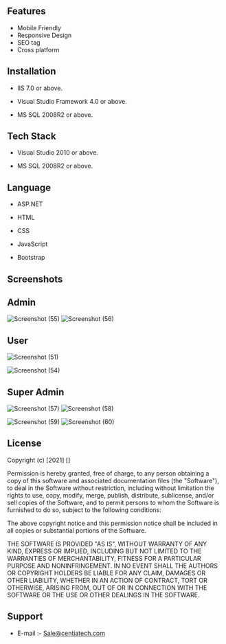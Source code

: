 
## Features

- Mobile Friendly 
- Responsive Design
- SEO tag
- Cross platform



  
## Installation

- IIS 7.0  or above.

- Visual Studio Framework 4.0 or above.

- MS SQL 2008R2 or above.

## Tech Stack

- Visual Studio 2010 or above.

- MS SQL 2008R2 or above.
  
## Language

- ASP.NET
- HTML

- CSS

- JavaScript
- Bootstrap


 ## Screenshots
 ## Admin
 
 ![Screenshot (55)](https://user-images.githubusercontent.com/92842316/140882361-8a3bea9c-8f31-4dab-aa23-a1acd0512cfa.png)
 ![Screenshot (56)](https://user-images.githubusercontent.com/92842316/140882380-8d87f7d0-42d8-41cd-b9b2-30fe15229b63.png)
 
 ## User
 ![Screenshot (51)](https://user-images.githubusercontent.com/92842316/140882335-dd3feb78-ac8d-410a-a911-ecc7085f01ad.png)

![Screenshot (54)](https://user-images.githubusercontent.com/92842316/140882354-60955ee6-2e97-4286-a946-e5833f7554cb.png)

 ## Super Admin


 ![Screenshot (57)](https://user-images.githubusercontent.com/92842316/140882384-fbcfea88-7e48-48d9-94a5-c15dae34afdd.png)
![Screenshot (58)](https://user-images.githubusercontent.com/92842316/140882392-7dba688d-98df-4298-a71b-a32c8b50e791.png)

![Screenshot (59)](https://user-images.githubusercontent.com/92842316/140882416-78db9200-21ba-4f19-8c1a-2a12a41e588a.png)
![Screenshot (60)](https://user-images.githubusercontent.com/92842316/140882427-b4dba902-937d-4224-b54d-fdf91f3adf68.png)





## License

Copyright (c) [2021] []

Permission is hereby granted, free of charge, to any person obtaining a copy
of this software and associated documentation files (the "Software"), to deal
in the Software without restriction, including without limitation the rights
to use, copy, modify, merge, publish, distribute, sublicense, and/or sell
copies of the Software, and to permit persons to whom the Software is
furnished to do so, subject to the following conditions:

The above copyright notice and this permission notice shall be included in all
copies or substantial portions of the Software.

THE SOFTWARE IS PROVIDED "AS IS", WITHOUT WARRANTY OF ANY KIND, EXPRESS OR
IMPLIED, INCLUDING BUT NOT LIMITED TO THE WARRANTIES OF MERCHANTABILITY,
FITNESS FOR A PARTICULAR PURPOSE AND NONINFRINGEMENT. IN NO EVENT SHALL THE
AUTHORS OR COPYRIGHT HOLDERS BE LIABLE FOR ANY CLAIM, DAMAGES OR OTHER
LIABILITY, WHETHER IN AN ACTION OF CONTRACT, TORT OR OTHERWISE, ARISING FROM,
OUT OF OR IN CONNECTION WITH THE SOFTWARE OR THE USE OR OTHER DEALINGS IN THE
SOFTWARE.

## Support

- E-mail :- Sale@centiatech.com
  
